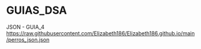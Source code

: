# GUIAS_DSA
JSON - GUIA_4
https://raw.githubusercontent.com/Elizabeth186/Elizabeth186.github.io/main/perros_json.json
